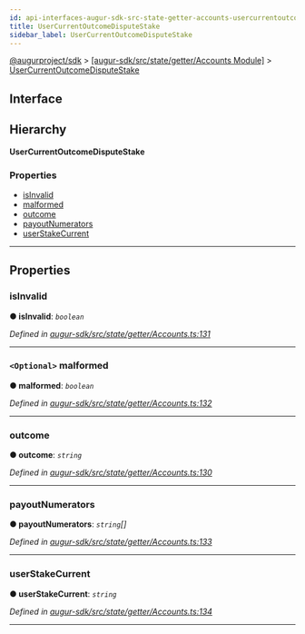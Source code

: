 ```yaml
---
id: api-interfaces-augur-sdk-src-state-getter-accounts-usercurrentoutcomedisputestake
title: UserCurrentOutcomeDisputeStake
sidebar_label: UserCurrentOutcomeDisputeStake
---
```


[@augurproject/sdk](api-readme.md) > [[augur-sdk/src/state/getter/Accounts Module]](api-modules-augur-sdk-src-state-getter-accounts-module.md) > [UserCurrentOutcomeDisputeStake](api-interfaces-augur-sdk-src-state-getter-accounts-usercurrentoutcomedisputestake.md)

## Interface

## Hierarchy

**UserCurrentOutcomeDisputeStake**

### Properties

* [isInvalid](api-interfaces-augur-sdk-src-state-getter-accounts-usercurrentoutcomedisputestake.md#isinvalid)
* [malformed](api-interfaces-augur-sdk-src-state-getter-accounts-usercurrentoutcomedisputestake.md#malformed)
* [outcome](api-interfaces-augur-sdk-src-state-getter-accounts-usercurrentoutcomedisputestake.md#outcome)
* [payoutNumerators](api-interfaces-augur-sdk-src-state-getter-accounts-usercurrentoutcomedisputestake.md#payoutnumerators)
* [userStakeCurrent](api-interfaces-augur-sdk-src-state-getter-accounts-usercurrentoutcomedisputestake.md#userstakecurrent)

---

## Properties

<a id="isinvalid"></a>

###  isInvalid

**● isInvalid**: *`boolean`*

*Defined in [augur-sdk/src/state/getter/Accounts.ts:131](https://github.com/AugurProject/augur/blob/304ca83772/packages/augur-sdk/src/state/getter/Accounts.ts#L131)*

___
<a id="malformed"></a>

### `<Optional>` malformed

**● malformed**: *`boolean`*

*Defined in [augur-sdk/src/state/getter/Accounts.ts:132](https://github.com/AugurProject/augur/blob/304ca83772/packages/augur-sdk/src/state/getter/Accounts.ts#L132)*

___
<a id="outcome"></a>

###  outcome

**● outcome**: *`string`*

*Defined in [augur-sdk/src/state/getter/Accounts.ts:130](https://github.com/AugurProject/augur/blob/304ca83772/packages/augur-sdk/src/state/getter/Accounts.ts#L130)*

___
<a id="payoutnumerators"></a>

###  payoutNumerators

**● payoutNumerators**: *`string`[]*

*Defined in [augur-sdk/src/state/getter/Accounts.ts:133](https://github.com/AugurProject/augur/blob/304ca83772/packages/augur-sdk/src/state/getter/Accounts.ts#L133)*

___
<a id="userstakecurrent"></a>

###  userStakeCurrent

**● userStakeCurrent**: *`string`*

*Defined in [augur-sdk/src/state/getter/Accounts.ts:134](https://github.com/AugurProject/augur/blob/304ca83772/packages/augur-sdk/src/state/getter/Accounts.ts#L134)*

___

